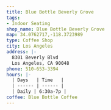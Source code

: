 ```yaml
---
title: Blue Bottle Beverly Grove
tags:
- Indoor Seating
shop_name: Blue Bottle Beverly Grove
map: 34.0762717,-118.3723989
type: Coffee Shop
city: Los Angeles
address: |-
  8301 Beverly Blvd
  Los Angeles, CA 90048
phone: 510-653-3394
hours: |-
  | Days   | Time   |
  | ------ | ------ |
  | Daily | 6:30a-7p |
coffee: Blue Bottle Coffee
---
```


